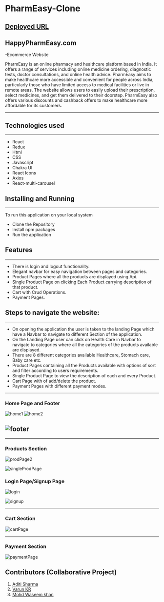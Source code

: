 
# PharmEasy-Clone
## [Deployed URL](https://pharmeasy-tan.vercel.app/)

## HappyPharmEasy.com

-Ecommerce Website  

PharmEasy is an online pharmacy and healthcare platform based in India. It offers a range of services including online medicine ordering, diagnostic tests, doctor consultations, and online health advice. PharmEasy aims to make healthcare more accessible and convenient for people across India, particularly those who have limited access to medical facilities or live in remote areas. The website allows users to easily upload their prescription, select medicines, and get them delivered to their doorstep. PharmEasy also offers various discounts and cashback offers to make healthcare more affordable for its customers.


---

## Technologies used

<hr>

- React
- Redux
- Html
- CSS
- Javascript
- Chakra UI
- React Icons
- Axios
- React-multi-carousel

## Installing and Running

<hr>

To run this application on your local system

- Clone the Repository
- Install npm packages
- Run the application

## Features

---

- There is login and logout functionality.
- Elegant navbar for easy navigation between pages and categories.
- Product Pages where all the products are displayed using Api.
- Single Product Page on clicking Each Product carrying description of that product.
- Cart with Crud Operations.
- Payment Pages.

## Steps to navigate the website:

<hr>

- On opening the application the user is taken to the landing Page which have a Navbar to navigate to different Section of the application.
- On the Landing Page user can click on Health Care in Navbar to navigate to categories where all the categories of the products available are displayed.
- There are 8 different categories available Healthcare, Stomach care, Baby care etc.
- Product Pages containing all the Products available with options of sort and filter according to users requirements.
- Single Product Page to view the description of each and every Product.
- Cart Page with of add/delete the product.
- Payment Pages with different payment modes.

---

### Home Page and Footer

![home1](https://user-images.githubusercontent.com/110106484/232668754-1d4bd47e-fdfe-427b-8994-ac1a33360d68.png)
![home2](https://user-images.githubusercontent.com/110106484/232669048-c1dc3a7c-5cf1-4459-98af-e5a6a8f68bed.png)
 
![footer](https://user-images.githubusercontent.com/110106484/232669220-2b5f7cd4-0e8f-464d-8b9f-f12ff67ce228.png)
---


---

### Products Section

![prodPage2](https://user-images.githubusercontent.com/110106484/232669721-2d895f5a-64b6-4b6a-b20e-3e15a6ac38c3.png)

![singleProdPage](https://user-images.githubusercontent.com/110106484/232669995-17a9a8fd-5b5f-4e27-846e-a102155bd0df.png)


### Login Page/Signup Page

![login](https://user-images.githubusercontent.com/110106484/232670152-f9979b23-ff84-49bc-b505-c21a47f663cd.png)

![signup](https://user-images.githubusercontent.com/110106484/232670172-5d93955f-b6e0-4282-80fd-68e521d53570.png)

---
### Cart Section
![cartPage](https://user-images.githubusercontent.com/110106484/232670425-b6fc31b7-e964-49e7-8aa4-4aedf2f00a36.png)


---
### Payment Section
![paymentPage](https://user-images.githubusercontent.com/110106484/232670446-ca31bb21-fb17-4e37-b0c9-2ccf82852063.png)




##  Contributors (Collaborative Project)

1. [Aditi Sharma](https://github.com/AditiSharma00)
2. [Varun KR](https://github.com/varun2696)
3. [Mohd Waseem khan](https://github.com/waseem-1995)
